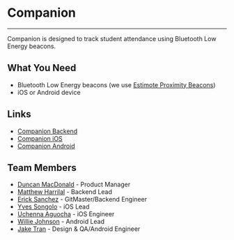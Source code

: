 # Companion
---
Companion is designed to track student attendance using Bluetooth Low Energy beacons. 

## What You Need
* Bluetooth Low Energy beacons (we use [Estimote Proximity Beacons](https://order.estimote.com/buy/proximity-devkit-2018))
* iOS or Android device

## Links
* [Companion Backend](https://github.com/MakeSchool-Companion-App/Companion-Backend)
* [Companion iOS](https://github.com/MakeSchool-Companion-App/Companion-iOS)
* [Companion Android](https://github.com/MakeSchool-Companion-App/Companion-Android)

## Team Members
* [Duncan MacDonald](https://github.com/oct0f1sh) - Product Manager
* [Matthew Harrilal](https://github.com/matthewharrilal) - Backend Lead
* [Erick Sanchez](https://github.com/LinnierGames) - GitMaster/Backend Engineer
* [Yves Songolo](https://github.com/yveslym) - iOS Lead
* [Uchenna Aguocha](https://github.com/uch1) - iOS Engineer
* [Willie Johnson](https://github.com/SlickJohnson) - Android Lead
* [Jake Tran](https://github.com/jakeTran42) - Design & QA/Android Engineer

